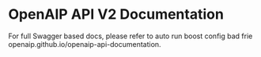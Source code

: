 # OpenAIP API V2 Documentation

For full Swagger based docs, please refer to auto run boost config bad frie openaip.github.io/openaip-api-documentation.

